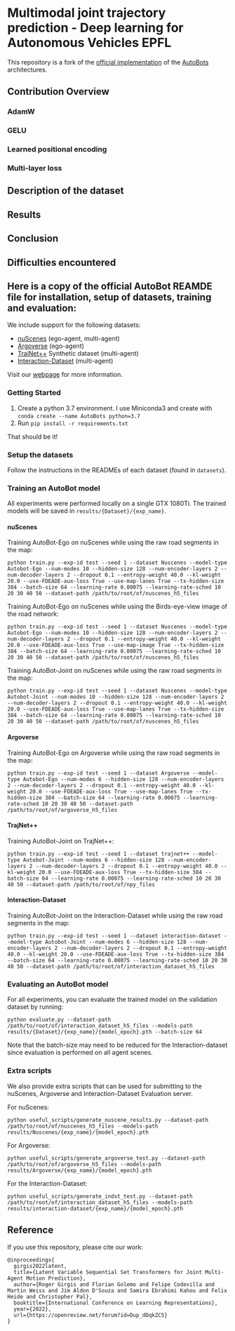 # Multimodal joint trajectory prediction - Deep learning for Autonomous Vehicles EPFL
This repository is a fork of the [official implementation](https://github.com/roggirg/AutoBots) of the [AutoBots](https://arxiv.org/abs/2104.00563) architectures.

## Contribution Overview

### AdamW
### GELU
### Learned positional encoding
### Multi-layer loss

## Description of the dataset 

## Results

## Conclusion

## Difficulties encountered



## Here is a copy of the official AutoBot REAMDE file for installation, setup of datasets, training and evaluation: 

We include support for the following datasets:
- [nuScenes](https://www.nuscenes.org/nuscenes) (ego-agent, multi-agent)
- [Argoverse](https://www.argoverse.org/av1.html) (ego-agent)
- [TrajNet++](https://www.aicrowd.com/challenges/trajnet-a-trajectory-forecasting-challenge) Synthetic dataset (multi-agent)
- [Interaction-Dataset](https://interaction-dataset.com/) (multi-agent)

Visit our [webpage](https://fgolemo.github.io/autobots/) for more information.

### Getting Started

1. Create a python 3.7 environment. I use Miniconda3 and create with 
`conda create --name AutoBots python=3.7`
2. Run `pip install -r requirements.txt`

That should be it!

### Setup the datasets

Follow the instructions in the READMEs of each dataset (found in `datasets`).

### Training an AutoBot model

All experiments were performed locally on a single GTX 1080Ti.
The trained models will be saved in `results/{Dataset}/{exp_name}`. 

#### nuScenes
Training AutoBot-Ego on nuScenes while using the raw road segments in the map:
```
python train.py --exp-id test --seed 1 --dataset Nuscenes --model-type Autobot-Ego --num-modes 10 --hidden-size 128 --num-encoder-layers 2 --num-decoder-layers 2 --dropout 0.1 --entropy-weight 40.0 --kl-weight 20.0 --use-FDEADE-aux-loss True --use-map-lanes True --tx-hidden-size 384 --batch-size 64 --learning-rate 0.00075 --learning-rate-sched 10 20 30 40 50 --dataset-path /path/to/root/of/nuscenes_h5_files
```

Training AutoBot-Ego on nuScenes while using the Birds-eye-view image of the road network:
```
python train.py --exp-id test --seed 1 --dataset Nuscenes --model-type Autobot-Ego --num-modes 10 --hidden-size 128 --num-encoder-layers 2 --num-decoder-layers 2 --dropout 0.1 --entropy-weight 40.0 --kl-weight 20.0 --use-FDEADE-aux-loss True --use-map-image True --tx-hidden-size 384 --batch-size 64 --learning-rate 0.00075 --learning-rate-sched 10 20 30 40 50 --dataset-path /path/to/root/of/nuscenes_h5_files
```

Training AutoBot-Joint on nuScenes while using the raw road segments in the map:
```
python train.py --exp-id test --seed 1 --dataset Nuscenes --model-type Autobot-Joint --num-modes 10 --hidden-size 128 --num-encoder-layers 2 --num-decoder-layers 2 --dropout 0.1 --entropy-weight 40.0 --kl-weight 20.0 --use-FDEADE-aux-loss True --use-map-lanes True --tx-hidden-size 384 --batch-size 64 --learning-rate 0.00075 --learning-rate-sched 10 20 30 40 50 --dataset-path /path/to/root/of/nuscenes_h5_files
```

#### Argoverse
Training AutoBot-Ego on Argoverse while using the raw road segments in the map:
```
python train.py --exp-id test --seed 1 --dataset Argoverse --model-type Autobot-Ego --num-modes 6 --hidden-size 128 --num-encoder-layers 2 --num-decoder-layers 2 --dropout 0.1 --entropy-weight 40.0 --kl-weight 20.0 --use-FDEADE-aux-loss True --use-map-lanes True --tx-hidden-size 384 --batch-size 64 --learning-rate 0.00075 --learning-rate-sched 10 20 30 40 50 --dataset-path /path/to/root/of/argoverse_h5_files
```

#### TrajNet++
Training AutoBot-Joint on TrajNet++:
```
python train.py --exp-id test --seed 1 --dataset trajnet++ --model-type Autobot-Joint --num-modes 6 --hidden-size 128 --num-encoder-layers 2 --num-decoder-layers 2 --dropout 0.1 --entropy-weight 40.0 --kl-weight 20.0 --use-FDEADE-aux-loss True --tx-hidden-size 384 --batch-size 64 --learning-rate 0.00075 --learning-rate-sched 10 20 30 40 50 --dataset-path /path/to/root/of/npy_files
```

#### Interaction-Dataset
Training AutoBot-Joint on the Interaction-Dataset while using the raw road segments in the map:
```
python train.py --exp-id test --seed 1 --dataset interaction-dataset --model-type Autobot-Joint --num-modes 6 --hidden-size 128 --num-encoder-layers 2 --num-decoder-layers 2 --dropout 0.1 --entropy-weight 40.0 --kl-weight 20.0 --use-FDEADE-aux-loss True --tx-hidden-size 384 --batch-size 64 --learning-rate 0.00075 --learning-rate-sched 10 20 30 40 50 --dataset-path /path/to/root/of/interaction_dataset_h5_files
```


### Evaluating an AutoBot model

For all experiments, you can evaluate the trained model on the validation dataset by running:
```
python evaluate.py --dataset-path /path/to/root/of/interaction_dataset_h5_files --models-path results/{Dataset}/{exp_name}/{model_epoch}.pth --batch-size 64
```
Note that the batch-size may need to be reduced for the Interaction-dataset since evaluation is performed on all agent scenes.


### Extra scripts 

We also provide extra scripts that can be used for submitting to the nuScenes, Argoverse and Interaction-Dataset 
Evaluation server.

For nuScenes:

```
python useful_scripts/generate_nuscene_results.py --dataset-path /path/to/root/of/nuscenes_h5_files --models-path results/Nuscenes/{exp_name}/{model_epoch}.pth 
```

For Argoverse:

```
python useful_scripts/generate_argoverse_test.py --dataset-path /path/to/root/of/argoverse_h5_files --models-path results/Argoverse/{exp_name}/{model_epoch}.pth 
```

For the Interaction-Dataset:

```
python useful_scripts/generate_indst_test.py --dataset-path /path/to/root/of/interaction_dataset_h5_files --models-path results/interaction-dataset/{exp_name}/{model_epoch}.pth 
```

## Reference

If you use this repository, please cite our work:

```
@inproceedings{
  girgis2022latent,
  title={Latent Variable Sequential Set Transformers for Joint Multi-Agent Motion Prediction},
  author={Roger Girgis and Florian Golemo and Felipe Codevilla and Martin Weiss and Jim Aldon D'Souza and Samira Ebrahimi Kahou and Felix Heide and Christopher Pal},
  booktitle={International Conference on Learning Representations},
  year={2022},
  url={https://openreview.net/forum?id=Dup_dDqkZC5}
}
```



